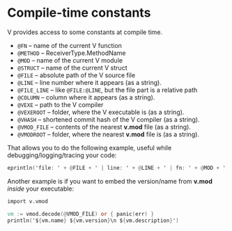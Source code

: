 # Compile-time constants

V provides access to some constants at compile time.

- `@FN` – name of the current V function
- `@METHOD` – ReceiverType.MethodName
- `@MOD` – name of the current V module
- `@STRUCT` – name of the current V struct
- `@FILE` – absolute path of the V source file
- `@LINE` – line number where it appears (as a string).
- `@FILE_LINE` – like `@FILE:@LINE`, but the file part is a relative path
- `@COLUMN` – column where it appears (as a string).
- `@VEXE` – path to the V compiler
- `@VEXEROOT` – folder, where the V executable is (as a string).
- `@VHASH` – shortened commit hash of the V compiler (as a string).
- `@VMOD_FILE` – contents of the nearest **v.mod** file (as a string).
- `@VMODROOT` – folder, where the nearest **v.mod** file is (as a string).

That allows you to do the following example, useful while
debugging/logging/tracing your code:

```v play
eprintln('file: ' + @FILE + ' | line: ' + @LINE + ' | fn: ' + @MOD + '../..' + @FN)
```

Another example is if you want to embed the version/name from **v.mod**
*inside* your executable:

```v ignore
import v.vmod

vm := vmod.decode(@VMOD_FILE) or { panic(err) }
println('${vm.name} ${vm.version}\n ${vm.description}')
```
